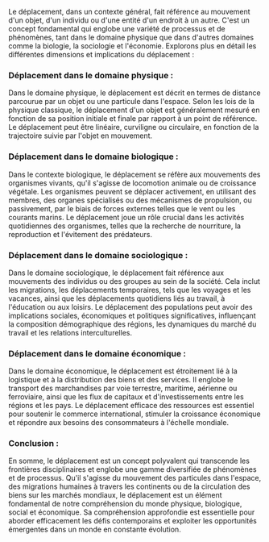 Le déplacement, dans un contexte général, fait référence au mouvement d'un objet, d'un individu ou d'une entité d'un endroit à un autre. C'est un concept fondamental qui englobe une variété de processus et de phénomènes, tant dans le domaine physique que dans d'autres domaines comme la biologie, la sociologie et l'économie. Explorons plus en détail les différentes dimensions et implications du déplacement :

### **Déplacement dans le domaine physique :**

Dans le domaine physique, le déplacement est décrit en termes de distance parcourue par un objet ou une particule dans l'espace. Selon les lois de la physique classique, le déplacement d'un objet est généralement mesuré en fonction de sa position initiale et finale par rapport à un point de référence. Le déplacement peut être linéaire, curviligne ou circulaire, en fonction de la trajectoire suivie par l'objet en mouvement.

### **Déplacement dans le domaine biologique :**

Dans le contexte biologique, le déplacement se réfère aux mouvements des organismes vivants, qu'il s'agisse de locomotion animale ou de croissance végétale. Les organismes peuvent se déplacer activement, en utilisant des membres, des organes spécialisés ou des mécanismes de propulsion, ou passivement, par le biais de forces externes telles que le vent ou les courants marins. Le déplacement joue un rôle crucial dans les activités quotidiennes des organismes, telles que la recherche de nourriture, la reproduction et l'évitement des prédateurs.

### **Déplacement dans le domaine sociologique :**

Dans le domaine sociologique, le déplacement fait référence aux mouvements des individus ou des groupes au sein de la société. Cela inclut les migrations, les déplacements temporaires, tels que les voyages et les vacances, ainsi que les déplacements quotidiens liés au travail, à l'éducation ou aux loisirs. Le déplacement des populations peut avoir des implications sociales, économiques et politiques significatives, influençant la composition démographique des régions, les dynamiques du marché du travail et les relations interculturelles.

### **Déplacement dans le domaine économique :**

Dans le domaine économique, le déplacement est étroitement lié à la logistique et à la distribution des biens et des services. Il englobe le transport des marchandises par voie terrestre, maritime, aérienne ou ferroviaire, ainsi que les flux de capitaux et d'investissements entre les régions et les pays. Le déplacement efficace des ressources est essentiel pour soutenir le commerce international, stimuler la croissance économique et répondre aux besoins des consommateurs à l'échelle mondiale.

### **Conclusion :**

En somme, le déplacement est un concept polyvalent qui transcende les frontières disciplinaires et englobe une gamme diversifiée de phénomènes et de processus. Qu'il s'agisse du mouvement des particules dans l'espace, des migrations humaines à travers les continents ou de la circulation des biens sur les marchés mondiaux, le déplacement est un élément fondamental de notre compréhension du monde physique, biologique, social et économique. Sa compréhension approfondie est essentielle pour aborder efficacement les défis contemporains et exploiter les opportunités émergentes dans un monde en constante évolution.
